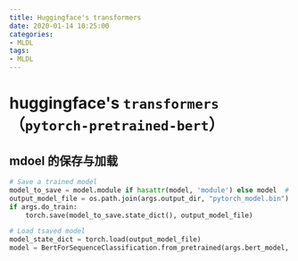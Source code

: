 ```yaml
---
title: Huggingface's transformers
date: 2020-01-14 10:25:00
categories:
- MLDL
tags:
- MLDL
---
```


# huggingface's `transformers`（`pytorch-pretrained-bert`）


## mdoel 的保存与加载

```python
# Save a trained model
model_to_save = model.module if hasattr(model, 'module') else model  # Only save the model it-self
output_model_file = os.path.join(args.output_dir, "pytorch_model.bin")
if args.do_train:
    torch.save(model_to_save.state_dict(), output_model_file)

# Load tsaved model
model_state_dict = torch.load(output_model_file)
model = BertForSequenceClassification.from_pretrained(args.bert_model, state_dict=model_state_dict, num_labels=num_labels)
```